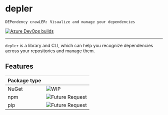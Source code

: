 # depler

`DEPendency crawLER: Visualize and manage your dependencies`

[![Azure DevOps builds](https://img.shields.io/github/actions/workflow/status/depler-io/depler/ci.yml?logo=github&style=for-the-badge)](https://dev.azure.com/totollygeek/depler/_build?definitionId=4)

---
`depler` is a library and CLI, which can help you recognize dependencies across your repositories and manage them.

## Features

| Package type |                                                                            |
|--------------|----------------------------------------------------------------------------|
| NuGet        | ![WIP](https://img.shields.io/badge/Status-WIP-orange)                     |
| npm          | ![Future Request](https://img.shields.io/badge/Status-Future_Request-blue) |
| pip          | ![Future Request](https://img.shields.io/badge/Status-Future_Request-blue) |
